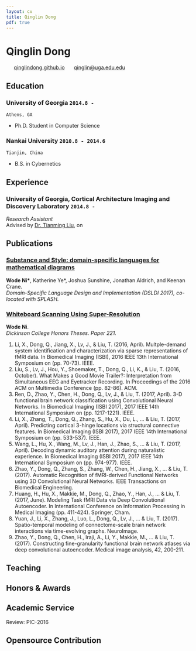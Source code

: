 ```yaml
---
layout: cv
title: Qinglin Dong
pdf: true
---
```

# Qinglin Dong

<div id="webaddress">
<i class="fi-home" style="margin-left:1em"></i>
<a href="https://qinglindong.github.io" style="margin-left:0.5em">qinglindong.github.io</a>
<i class="fi-mail" style="margin-left:1em"></i>
<a href="qinglin@uga.edu.edu" style="margin-left:0.5em">qinglin@uga.edu.edu</a>
</div>

## Education

### __University of Georgia__ `2014.8 -`
```
Athens, GA
```
- Ph.D. Student in Computer Science

### __Nankai University__ `2010.8 - 2014.6`
```
Tianjin, China
```
- B.S. in Cybernetics

## Experience

### __University of Georgia, Cortical Architecture Imaging and Discovery Laboratory__ `2014.8 - `
_Research Assistant_<br>
Advised by [Dr. Tianming Liu](http://cobweb.cs.uga.edu/~tliu/), on 

## Publications

### [__Substance and Style: domain-specific languages for mathematical diagrams__](https://2017.splashcon.org/event/dsldi-2017-substance-and-style-domain-specific-languages-for-mathematical-diagrams)
__Wode Ni\*__, Katherine Ye\*, Joshua Sunshine, Jonathan Aldrich, and Keenan Crane.<br>  _Domain-Specific Language Design and Implementation (DSLDI 2017),  co-located with SPLASH._ <br>


### [__Whiteboard Scanning Using Super-Resolution__](http://scholar.dickinson.edu/student_honors/221/)
__Wode Ni__.<br> _Dickinson College Honors Theses. Paper 221._<br>



1.	Li, X., Dong, Q., Jiang, X., Lv, J., & Liu, T. (2016, April). Multple-demand system identification and characterization via sparse representations of fMRI data. In Biomedical Imaging (ISBI), 2016 IEEE 13th International Symposium on (pp. 70-73). IEEE.
2.	Liu, S., Lv, J., Hou, Y., Shoemaker, T., Dong, Q., Li, K., & Liu, T. (2016, October). What Makes a Good Movie Trailer?: Interpretation from Simultaneous EEG and Eyetracker Recording. In Proceedings of the 2016 ACM on Multimedia Conference (pp. 82-86). ACM.
3.	Ren, D., Zhao, Y., Chen, H., Dong, Q., Lv, J., & Liu, T. (2017, April). 3-D functional brain network classification using Convolutional Neural Networks. In Biomedical Imaging (ISBI 2017), 2017 IEEE 14th International Symposium on (pp. 1217-1221). IEEE.
4.	Li, X., Zhang, T., Dong, Q., Zhang, S., Hu, X., Du, L., ... & Liu, T. (2017, April). Predicting cortical 3-hinge locations via structural connective features. In Biomedical Imaging (ISBI 2017), 2017 IEEE 14th International Symposium on (pp. 533-537). IEEE.
5.	Wang, L., Hu, X., Wang, M., Lv, J., Han, J., Zhao, S., ... & Liu, T. (2017, April). Decoding dynamic auditory attention during naturalistic experience. In Biomedical Imaging (ISBI 2017), 2017 IEEE 14th International Symposium on (pp. 974-977). IEEE.
6.	Zhao, Y., Dong, Q., Zhang, S., Zhang, W., Chen, H., Jiang, X., ... & Liu, T. (2017). Automatic Recognition of fMRI-derived Functional Networks using 3D Convolutional Neural Networks. IEEE Transactions on Biomedical Engineering.
7.	Huang, H., Hu, X., Makkie, M., Dong, Q., Zhao, Y., Han, J., ... & Liu, T. (2017, June). Modeling Task fMRI Data via Deep Convolutional Autoencoder. In International Conference on Information Processing in Medical Imaging (pp. 411-424). Springer, Cham.
8.	Yuan, J., Li, X., Zhang, J., Luo, L., Dong, Q., Lv, J., ... & Liu, T. (2017). Spatio-temporal modeling of connectome-scale brain network interactions via time-evolving graphs. NeuroImage.
9.	Zhao, Y., Dong, Q., Chen, H., Iraji, A., Li, Y., Makkie, M., ... & Liu, T. (2017). Constructing fine-granularity functional brain network atlases via deep convolutional autoencoder. Medical image analysis, 42, 200-211.




## Teaching

## Honors & Awards

## Academic Service

Review: PIC-2016

## Opensource Contribution

<!-- ### Footer

Last updated: May 2013 -->
